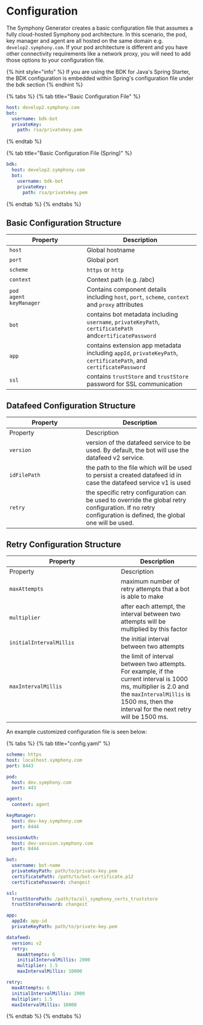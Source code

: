 # Configuration

The Symphony Generator creates a basic configuration file that assumes a fully cloud-hosted Symphony pod architecture. In this scenario, the pod, key manager and agent are all hosted on the same domain e.g. `develop2.symphony.com`. If your pod architecture is different and you have other connectivity requirements like a network proxy, you will need to add those options to your configuration file.

{% hint style="info" %}
If you are using the BDK for Java's Spring Starter, the BDK configuration is embedded within Spring's configuration file under the bdk section
{% endhint %}

{% tabs %}
{% tab title="Basic Configuration File" %}
```yaml
host: develop2.symphony.com
bot:
  username: bdk-bot
  privateKey:
    path: rsa/privatekey.pem
```
{% endtab %}

{% tab title="Basic Configuration File (Spring)" %}
```yaml
bdk:
  host: develop2.symphony.com
  bot:
    username: bdk-bot
    privateKey:
      path: rsa/privatekey.pem
```
{% endtab %}
{% endtabs %}

## Basic Configuration Structure

<table><thead><tr><th width="189">Property</th><th>Description</th></tr></thead><tbody><tr><td><code>host</code></td><td>Global hostname</td></tr><tr><td><code>port</code></td><td>Global port</td></tr><tr><td><code>scheme</code></td><td><code>https</code> or <code>http</code></td></tr><tr><td><code>context</code></td><td>Context path (e.g. /abc)</td></tr><tr><td><code>pod</code><br><code>agent</code><br><code>keyManager</code></td><td>Contains component details including <code>host</code>, <code>port</code>, <code>scheme</code>, <code>context</code> and <code>proxy</code> attributes</td></tr><tr><td><code>bot</code></td><td>contains bot metadata including <code>username</code>, <code>privateKeyPath</code>, <code>certificatePath</code> and<code>certificatePassword</code></td></tr><tr><td><code>app</code></td><td>contains extension app metadata including <code>appId</code>, <code>privateKeyPath</code>, <code>certificatePath</code>, and <code>certificatePassword</code></td></tr><tr><td><code>ssl</code></td><td>contains <code>trustStore</code> and <code>trustStore</code> password for SSL communication</td></tr></tbody></table>

## Datafeed Configuration Structure

<table data-header-hidden><thead><tr><th width="187">Property</th><th>Description</th></tr></thead><tbody><tr><td>Property</td><td>Description</td></tr><tr><td><code>version</code></td><td>version of the datafeed service to be used.  By default, the bot will use the datafeed v2 service.</td></tr><tr><td><code>idFilePath</code></td><td>the path to the file which will be used to persist a created datafeed id in case the datafeed service v1 is used</td></tr><tr><td><code>retry</code></td><td>the specific retry configuration can be used to override the global retry configuration.  If no retry configuration is defined, the global one will be used.</td></tr></tbody></table>

## Retry Configuration Structure

<table data-header-hidden><thead><tr><th width="279.38266068759344">Property</th><th>Description</th></tr></thead><tbody><tr><td>Property</td><td>Description</td></tr><tr><td><code>maxAttempts</code></td><td>maximum number of retry attempts that a bot is able to make</td></tr><tr><td><code>multiplier</code></td><td>after each attempt, the interval between two attempts will be multiplied by this factor</td></tr><tr><td><code>initialIntervalMillis</code></td><td>the initial interval between two attempts</td></tr><tr><td><code>maxIntervalMillis</code></td><td>the limit of interval between two attempts.  For example, if the current interval is 1000 ms, multiplier is 2.0 and the <code>maxIntervalMillis</code> is 1500 ms, then the interval for the next retry will be 1500 ms.</td></tr></tbody></table>

An example customized configuration file is seen below:

{% tabs %}
{% tab title="config.yaml" %}
```yaml
scheme: https
host: localhost.symphony.com
port: 8443

pod:
  host: dev.symphony.com
  port: 443

agent:
  context: agent

keyManager:
  host: dev-key.symphony.com
  port: 8444

sessionAuth:
  host: dev-session.symphony.com
  port: 8444

bot:
  username: bot-name
  privateKeyPath: path/to/private-key.pem
  certificatePath: /path/to/bot-certificate.p12
  certificatePassword: changeit

ssl:
  trustStorePath: /path/to/all_symphony_certs_truststore
  trustStorePassword: changeit

app:
  appId: app-id
  privateKeyPath: path/to/private-key.pem

datafeed:
  version: v2
  retry:
    maxAttempts: 6
    initialIntervalMillis: 2000
    multiplier: 1.5
    maxIntervalMillis: 10000

retry:
  maxAttempts: 6
  initialIntervalMillis: 2000
  multiplier: 1.5
  maxIntervalMillis: 10000
```
{% endtab %}
{% endtabs %}
